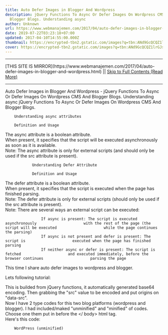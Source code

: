 ```yaml
---
title: Auto Defer Images in Blogger And Wordpress
description: jQuery Functions To Async Or Defer Images On Wordpress CMS And
  Blogger Blogs. Understanding async
author: Unknown
url: https://www.webmanajemen.com/2017/04/auto-defer-images-in-blogger-and-wordpress.html
date: 2019-07-22T03:23:18+07:00
updated: 2017-04-10T14:55:00.000Z
thumbnail: https://encrypted-tbn2.gstatic.com/images?q=tbn:ANd9GcQCQZ1lrGJs-Gmk6cKtdBHXyfgzRIAQYqScDZlU2o_MkjX0SylMtA
cover: https://encrypted-tbn2.gstatic.com/images?q=tbn:ANd9GcQCQZ1lrGJs-Gmk6cKtdBHXyfgzRIAQYqScDZlU2o_MkjX0SylMtA
---
```


<hr/> [THIS SITE IS MIRROR](https://www.webmanajemen.com/2017/04/auto-defer-images-in-blogger-and-wordpress.html) || <a href="https://www.webmanajemen.com/2017/04/auto-defer-images-in-blogger-and-wordpress.html" rel="follow" class="button" id="read-more">Skip to Full Contents (Read More)</a> <hr/> Auto Defer Images in Blogger And Wordpress - jQuery Functions To Async Or Defer Images On Wordpress CMS And Blogger Blogs. Understanding async jQuery Functions To Async Or Defer Images On Wordpress CMS And Blogger         Blogs.     
        
        Understanding async attributes

        Definition and Usage     
The async attribute is a boolean attribute.         
When present, it specifies that the script will be executed             asynchronously as soon as it is available.         
Note:            The async attribute is only for external scripts (and should only             be used if the src attribute is present).         

                Understanding Defer Attribute             

                Definition and Usage             
The defer attribute is a boolean attribute.             
When present, it specifies that the script is executed when the                 page has finished parsing.             
Note:                The defer attribute is only for external scripts (should only                 be used if the src attribute is present).             
Note:                There are several ways an external script can be executed:             

                    If async is present: The script is executed asynchronously                     with the rest of the page (the script will be executed                     while the page continues the parsing)                 
                    If async is not present and defer is present: The script is                     executed when the page has finished parsing                 
                    If neither async or defer is present: The script is fetched                     and executed immediately, before the browser continues                     parsing the page                 



This time I share auto defer images to wordpress and blogger.     

Lets following tutorial:

This is builded from jQuery functions, it automatically generated         base64 encoding. Then grabbing the "src" value to be encoded and put         origins on "data-src".     
Now I have 2 type codes for this two blog platforms (wordpress and         blogger). I had included/maked "unminified" and "minified" of codes.         Choose one them put in before the </ body> html tag.     
        Here's this code:     

        WordPress (unminified)     

  <Script>
 $ ( "Img"). Each (function () {
 $ (This) .attr ( "Data-src", $ (this) .attr ( "src"));
 $ (This) .attr ( "src", the "data: image / png; base64, R0lGODlhAQABAAD / ACwAAAAAAQABAAACADs =")}
 );
 function init () {
 var e = document.getElementsByTagName ( "img");
 for (var t = 0; t <e.length; t ++) {
 if (e [t] .getAttribute ( "Data-src")) {
 e [t] .setAttribute ( "src", e [t] .getAttribute ( "Data-src"))}
 }
 }
 window.onload = init;
 </ Script>


        WordPress (minified)     

  <Script> $ ( "img"). Each (function () {$ (this) .attr ( "Data-src", $ (this) .attr ( "src")); $ (this) .attr ( " src ", the" data: image / png; base64, R0lGODlhAQABAAD / ACwAAAAAAQABAAACADs = ")}); function init () {var e = document.getElementsByTagName (" img "); for (var t = 0; t <e.length ; t ++) {if (e [t] .getAttribute ( "Data-src")) {e [t] .setAttribute ( "src", e [t] .getAttribute ( "Data-src"))}}} window .onload = init; </ script> 

        Blogger (unminified)     

  <Script type = "text / javascript">
 // <! [CDATA [
 $ ( "Img"). Each (function () {
 $ (This) .attr ( "Data-src", $ (this) .attr ( "src"));
 $ (This) .attr ( "src", the "data: image / png; base64, R0lGODlhAQABAAD / ACwAAAAAAQABAAACADs =")}
 );
 function init () {
 var e = document.getElementsByTagName ( "img");
 for (var t = 0; t <e.length; t ++) {if (e [t] .getAttribute ( "Data-src")) {e [t] .setAttribute ( "src", e [t] .getAttribute ( "Data-src"))}}} window.onload = init;  //]]>
 </ Script> 

        Blogger (minified)     

  <Script type = "text / javascript"> // <! [CDATA [$ ( "img"). Each (function () {$ (this) .attr ( "Data-src", $ (this) .attr ( "src")); $ (this) .attr ( "src", the "data: image / png; base64, R0lGODlhAQABAAD / ACwAAAAAAQABAAACADs =")}); function init () {var e = document.getElementsByTagName ( "img" ); for (var t = 0; t <e.length; t ++) {if (e [t] .getAttribute ( "Data-src")) {e [t] .setAttribute ( "src", e [t] .getAttribute ( "Data-src"))}}} window.onload = init;  //]]> </ script> <hr/> [THIS SITE IS MIRROR](https://www.webmanajemen.com/2017/04/auto-defer-images-in-blogger-and-wordpress.html) || <a href="https://www.webmanajemen.com/2017/04/auto-defer-images-in-blogger-and-wordpress.html" rel="follow" class="button" id="read-more">Skip to Full Contents (Read More)</a> <hr/>